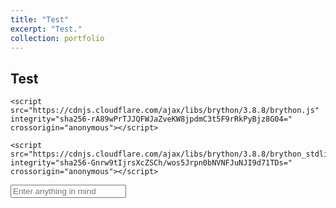 ```yaml
---
title: "Test"
excerpt: "Test."
collection: portfolio
---
```


## Test


<!DOCTYPE html>
<html lang="en">
<head>
    <meta charset="UTF-8">
    <meta name="viewport" content="width=device-width, initial-scale=1.0">
    <title>Brython Examples</title>
    
    <script src="https://cdnjs.cloudflare.com/ajax/libs/brython/3.8.8/brython.js" integrity="sha256-rA89wPrTJJQFWJaZveKW8jpdmC3t5F9rRkPyBjz8G04=" crossorigin="anonymous"></script>

    <script src="https://cdnjs.cloudflare.com/ajax/libs/brython/3.8.8/brython_stdlib.js" integrity="sha256-Gnrw9tIjrsXcZSCh/wos5Jrpn0bNVNFJuNJI9d71TDs=" crossorigin="anonymous"></script>
</head>
<body onload="brython()">
    <input type="text" id="text" placeholder="Enter anything in mind">
    <span id="output"></span>
	<script type="text/python" id="script1">
            from browser import document

            def show_text(e):
                document['output'].textContent = e.target.value;

            document['text'].bind('input', show_text)
        </script>
</body> 
</html>
